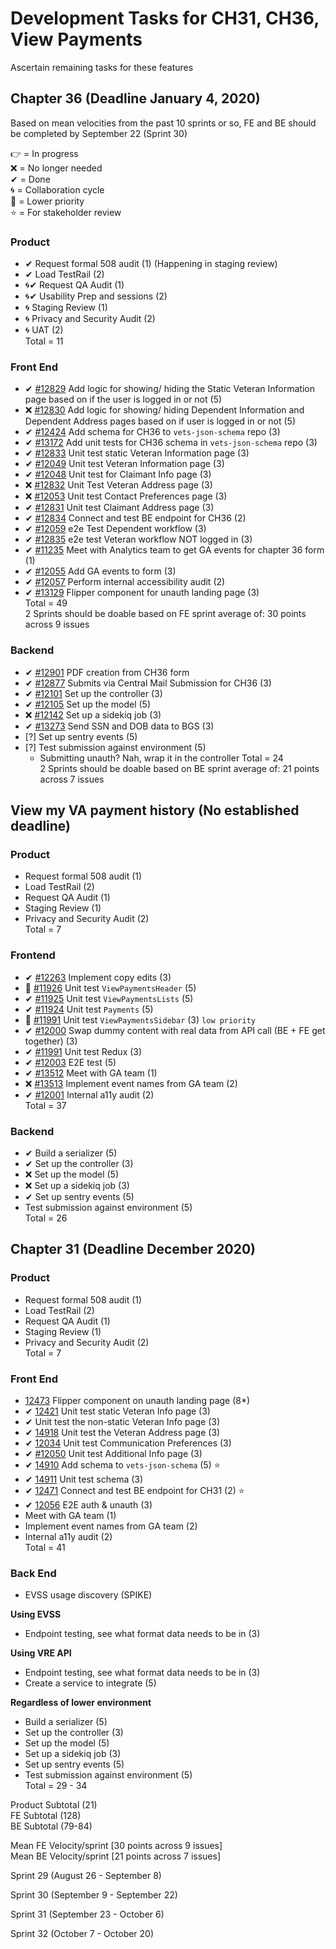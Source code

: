 # Development Tasks for CH31, CH36, View Payments
Ascertain remaining tasks for these features  
## Chapter 36 (Deadline January 4, 2020)
Based on mean velocities from the past 10 sprints or so, FE and BE should be completed by September 22 (Sprint 30)

👉 = In progress  
❌ = No longer needed  
✔ = Done  
🌀 = Collaboration cycle  
🔽 = Lower priority  
⭐ = For stakeholder review 


### Product
- ✔ Request formal 508 audit (1)  (Happening in staging review)
- ✔ Load TestRail (2)  
- 🌀✔ Request QA Audit (1) 
- 🌀✔ Usability Prep and sessions (2)
- 🌀 Staging Review (1)  
- 🌀 Privacy and Security Audit (2) 
- 🌀 UAT (2)   
Total = 11

### Front End
- ✔ [#12829](https://github.com/department-of-veterans-affairs/va.gov-team/issues/12829) Add logic for showing/ hiding the Static Veteran Information page based on if the user is logged in or not (5)
- ❌ [#12830](https://github.com/department-of-veterans-affairs/va.gov-team/issues/12830) Add logic for showing/ hiding Dependent Information and Dependent Address pages based on if user is logged in or not (5)
- ✔ [#12424](https://github.com/department-of-veterans-affairs/va.gov-team/issues/12424) Add schema for CH36 to `vets-json-schema` repo (3)
- ✔ [#13172](https://github.com/department-of-veterans-affairs/va.gov-team/issues/13172) Add unit tests for CH36 schema in `vets-json-schema` repo (3)
- ✔ [#12833](https://github.com/department-of-veterans-affairs/va.gov-team/issues/12833) Unit test static Veteran Information page (3)
- ✔ [#12049](https://github.com/department-of-veterans-affairs/va.gov-team/issues/12049) Unit test Veteran Information page (3)
- ✔ [#12048](https://github.com/department-of-veterans-affairs/va.gov-team/issues/12049) Unit test for Claimant Info page (3)
- ❌ [#12832](https://github.com/department-of-veterans-affairs/va.gov-team/issues/12832) Unit Test Veteran Address page (3)
- ❌ [#12053](https://github.com/department-of-veterans-affairs/va.gov-team/issues/12053) Unit test Contact Preferences page (3)
- ✔ [#12831](https://github.com/department-of-veterans-affairs/va.gov-team/issues/12831) Unit test Claimant Address page (3)
- ✔ [#12834](https://github.com/department-of-veterans-affairs/va.gov-team/issues/12834) Connect and test BE endpoint for CH36 (2)
- ✔ [#12059](https://github.com/department-of-veterans-affairs/va.gov-team/issues/12059) e2e Test Dependent workflow (3)
- ✔ [#12835](https://github.com/department-of-veterans-affairs/va.gov-team/issues/12835) e2e test Veteran workflow NOT logged in (3)
- ✔ [#11235](https://github.com/department-of-veterans-affairs/va.gov-team/issues/11235) Meet with Analytics team to get GA events for chapter 36 form (1)
- ✔ [#12055](https://github.com/department-of-veterans-affairs/va.gov-team/issues/12834) Add GA events to form (3)
- ✔ [#12057](https://github.com/department-of-veterans-affairs/va.gov-team/issues/12057) Perform internal accessibility audit (2)  
- ✔ [#13129](https://github.com/department-of-veterans-affairs/va.gov-team/issues/13129) Flipper component for unauth landing page (3)  
Total = 49    
2 Sprints should be doable based on FE sprint average of: 30 points across 9 issues  

### Backend
- ✔ [#12901](https://github.com/department-of-veterans-affairs/va.gov-team/issues/12901) PDF creation from CH36 form 
- ✔ [#12877](https://github.com/department-of-veterans-affairs/va.gov-team/issues/12877) Submits via Central Mail Submission for CH36 (3)
- ✔ [#12101](https://github.com/department-of-veterans-affairs/va.gov-team/issues/12101) Set up the controller (3)
- ✔ [#12105](https://github.com/department-of-veterans-affairs/va.gov-team/issues/12105) Set up the model (5)
- ❌ [#12142](https://github.com/department-of-veterans-affairs/va.gov-team/issues/12142) Set up a sidekiq job  (3)
- ✔ [#13273](https://github.com/department-of-veterans-affairs/va.gov-team/issues/13273) Send SSN and DOB data to BGS (3)
- [?] Set up sentry events  (5)
- [?] Test submission against environment (5)  
  - Submitting unauth? Nah, wrap it in the controller 
Total = 24  
2 Sprints should be doable based on BE sprint average of: 21 points across 7 issues

## View my VA payment history (No established deadline)
### Product
- Request formal 508 audit (1)  
- Load TestRail (2)  
- Request QA Audit (1)  
- Staging Review (1)  
- Privacy and Security Audit (2)   
Total = 7

### Frontend
- ✔ [#12263](https://github.com/department-of-veterans-affairs/va.gov-team/issues/12263) Implement copy edits (3)
- 🔽 [#11926](https://github.com/department-of-veterans-affairs/va.gov-team/issues/11926) Unit test `ViewPaymentsHeader` (5)
- ✔ [#11925](https://github.com/department-of-veterans-affairs/va.gov-team/issues/11925) Unit test `ViewPaymentsLists` (5)
- ✔ [#11924](https://github.com/department-of-veterans-affairs/va.gov-team/issues/11924) Unit test `Payments` (5)
- 🔽 [#11991](https://github.com/department-of-veterans-affairs/va.gov-team/issues/11991) Unit test `ViewPaymentsSidebar` (3) `low priority`
- ✔ [#12000](https://github.com/department-of-veterans-affairs/va.gov-team/issues/12000) Swap dummy content with real data from API call (BE + FE get together) (3)
- ✔ [#11991](https://github.com/department-of-veterans-affairs/va.gov-team/issues/11991) Unit test Redux (3)
- ✔ [#12003](https://github.com/department-of-veterans-affairs/va.gov-team/issues/12003) E2E test (5)
- ✔ [#13512](https://github.com/department-of-veterans-affairs/va.gov-team/issues/13512) Meet with GA team (1)
- ❌ [#13513](https://github.com/department-of-veterans-affairs/va.gov-team/issues/13513) Implement event names from GA team (2)
- ✔ [#12001](https://github.com/department-of-veterans-affairs/va.gov-team/issues/12001) Internal a11y audit (2)  
Total = 37

### Backend
- ✔ Build a serializer (5)
- ✔ Set up the controller (3)
- ❌ Set up the model (5)
- ❌ Set up a sidekiq job  (3)
- ✔ Set up sentry events  (5)
- Test submission against environment (5)  
Total = 26

## Chapter 31 (Deadline December 2020)
### Product
- Request formal 508 audit (1)
- Load TestRail (2)
- Request QA Audit (1)
- Staging Review (1)
- Privacy and Security Audit (2)  
Total = 7  

### Front End
- [12473](https://github.com/department-of-veterans-affairs/va.gov-team/issues/12473) Flipper component on unauth landing page (8*)
- ✔ [12421](https://github.com/department-of-veterans-affairs/va.gov-team/issues/12421) Unit test static Veteran Info page  (3)
- ✔ Unit test the non-static Veteran Info page (3)
- ✔ [14918](https://github.com/department-of-veterans-affairs/va.gov-team/issues/14918) Unit test the Veteran Address page  (3)
- ✔ [12034](https://github.com/department-of-veterans-affairs/va.gov-team/issues/12034) Unit test Communication Preferences  (3)
- ✔ [#12050](https://github.com/department-of-veterans-affairs/va.gov-team/issues/12050) Unit test Additional Info page  (3)
- ✔ [14910](https://github.com/department-of-veterans-affairs/va.gov-team/issues/14910) Add schema to `vets-json-schema`  (5) ⭐
- ✔ [14911](https://github.com/department-of-veterans-affairs/va.gov-team/issues/14911) Unit test schema  (3) 
- ✔ [12471](https://github.com/department-of-veterans-affairs/va.gov-team/issues/12471) Connect and test BE endpoint for CH31 (2) ⭐
- ✔ [12056](https://github.com/department-of-veterans-affairs/va.gov-team/issues/12056) E2E auth & unauth (3)
- Meet with GA team (1)
- Implement event names from GA team (2)
- Internal a11y audit (2)  
Total = 41  

### Back End
- EVSS usage discovery (SPIKE)  

**Using EVSS**
- Endpoint testing, see what format data needs to be in (3)  

**Using VRE API**
- Endpoint testing, see what format data needs to be in (3)  
- Create a service to integrate (5)  

**Regardless of lower environment**
- Build a serializer (5)  
- Set up the controller (3)  
- Set up the model (5)
- Set up a sidekiq job  (3)
- Set up sentry events  (5)
- Test submission against environment (5)  
Total = 29 - 34
  
Product Subtotal (21)  
FE Subtotal (128)  
BE Subtotal (79-84)  
  
Mean FE Velocity/sprint [30 points across 9 issues]   
Mean BE Velocity/sprint [21 points across 7 issues]   

Sprint 29 (August 26 - September 8)  

Sprint 30 (September 9 - September 22)  

Sprint 31 (September 23 - October 6)  

Sprint 32 (October 7 - October 20)  
